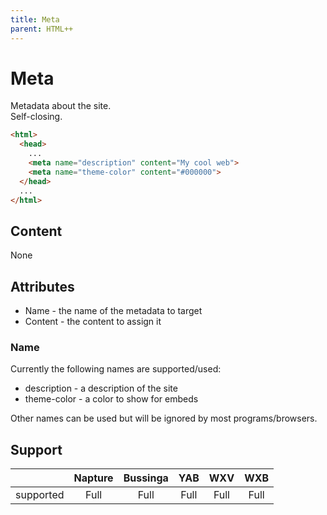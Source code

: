 ```yaml
---
title: Meta
parent: HTML++
---
```

# Meta

Metadata about the site.\
Self-closing.

```html
<html>
  <head>
    ...
    <meta name="description" content="My cool web">
    <meta name="theme-color" content="#000000">
  </head>
  ...
</html>
```

## Content

None

## Attributes

- Name - the name of the metadata to target
- Content - the content to assign it

### Name

Currently the following names are supported/used:

- description - a description of the site
- theme-color - a color to show for embeds

Other names can be used but will be ignored by most programs/browsers.

## Support

|           | Napture | Bussinga | YAB  | WXV  | WXB  |
| --------- | :-----: | :------: | :--: | :--: | :--: |
| supported | Full    | Full     | Full | Full | Full |

